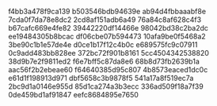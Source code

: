 f4bb3a478f9ca139
b503546bdb94639e
ab94d4fbbaaabf8e
7cda0f7da78e8dc2
2cd8af151adb6a49
76a84c8af628c4f3
b67cafc669e4fe82
39442220df14466e
98042bd38c2ba2dc
ee19484305b8bcac
df06cbe07b594473
10afa9be0f5468a2
3be90c1b1e57de4e
d0ce1b17f12c4b0c
e689575fc9c07911
0c9add483bb828ee
372bc72f901b8161
5cc4504342538820
38d9b7e2f9811ed2
f6e7bff5c87da8e6
68b8d73fb2639b1a
aac56f2b2ebeae60
f64640385d95c807
4b8573eaced1dc0c
e61d1f198913d971
dbf5658c3b9878f5
541a17a8f519ec7a
2bc9d1a0146e955d
85d1ca274a3b3ecc
336ad509f18a7f39
0de459bd1af91847
eefc8684895e7650
